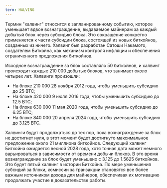 ```yaml
---
term: HALVING
---
```


Термин "халвинг" относится к запланированному событию, которое уменьшает вдвое вознаграждение, выдаваемое майнерам за каждый добытый блок через субсидию блока. Это сокращение конкретно применяется к части субсидии блока, состоящей из новых биткойнов, созданных из ничего. Халвинг был разработан Сатоши Накамото, создателем Биткойна, как механизм контроля инфляции и обеспечения ограниченного предложения биткойнов.

Исходное вознаграждение за блок составляло 50 биткойнов, и халвинг происходит каждые 210 000 добытых блоков, что занимает около четырех лет. Халвинги произошли:
* На блоке 210 000 28 ноября 2012 года, чтобы уменьшить субсидию до 25 BTC;
* На блоке 420 000 9 июля 2016 года, чтобы уменьшить субсидию до 12.5 BTC;
* На блоке 630 000 11 мая 2020 года, чтобы уменьшить субсидию до 6.25 BTC;
* На блоке 840 000 20 апреля 2024 года, чтобы уменьшить субсидию до 3.125 BTC.

Халвинги будут продолжаться до тех пор, пока вознаграждение за блок не достигнет нуля, в этот момент будет достигнуто максимальное предложение около 21 миллиона биткойнов. Следующий халвинг Биткойна ожидается весной 2028 года, хотя точная дата может немного варьироваться в зависимости от времени добычи блоков. В это время вознаграждение за блок будет уменьшено с 3.125 до 1.5625 биткойнов. Это будет пятый халвинг в истории Биткойна. По мере уменьшения субсидий за блоки, комиссии за транзакции становятся все более важным источником дохода для майнеров, обеспечивая их мотивацию продолжать участие в доказательстве работы.